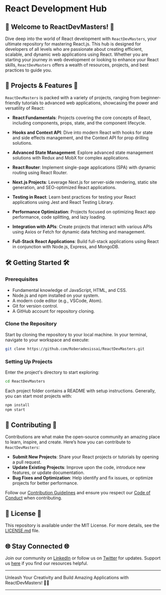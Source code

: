 # React Development Hub

## 🎉 Welcome to ReactDevMasters! 🎉

Dive deep into the world of React development with `ReactDevMasters`, your ultimate repository for mastering React.js. This hub is designed for developers of all levels who are passionate about creating efficient, scalable, and dynamic web applications using React. Whether you are starting your journey in web development or looking to enhance your React skills, `ReactDevMasters` offers a wealth of resources, projects, and best practices to guide you.

## 🚀 Projects & Features 🚀

`ReactDevMasters` is packed with a variety of projects, ranging from beginner-friendly tutorials to advanced web applications, showcasing the power and versatility of React:

- **React Fundamentals**: Projects covering the core concepts of React, including components, props, state, and the component lifecycle.
  
- **Hooks and Context API**: Dive into modern React with hooks for state and side effects management, and the Context API for prop drilling solutions.
  
- **Advanced State Management**: Explore advanced state management solutions with Redux and MobX for complex applications.
  
- **React Router**: Implement single-page applications (SPA) with dynamic routing using React Router.
  
- **Next.js Projects**: Leverage Next.js for server-side rendering, static site generation, and SEO-optimized React applications.
  
- **Testing in React**: Learn best practices for testing your React applications using Jest and React Testing Library.
  
- **Performance Optimization**: Projects focused on optimizing React app performance, code splitting, and lazy loading.
  
- **Integration with APIs**: Create projects that interact with various APIs using Axios or Fetch for dynamic data fetching and management.
  
- **Full-Stack React Applications**: Build full-stack applications using React in conjunction with Node.js, Express, and MongoDB.

## 🛠️ Getting Started 🛠️

### Prerequisites

- Fundamental knowledge of JavaScript, HTML, and CSS.
- Node.js and npm installed on your system.
- A modern code editor (e.g., VSCode, Atom).
- Git for version control.
- A GitHub account for repository cloning.

### Clone the Repository

Start by cloning the repository to your local machine. In your terminal, navigate to your workspace and execute:

```bash
git clone https://github.com/Roberadesissai/ReactDevMasters.git
```

### Setting Up Projects

Enter the project's directory to start exploring:

```bash
cd ReactDevMasters
```

Each project folder contains a README with setup instructions. Generally, you can start most projects with:

```bash
npm install
npm start
```

## 🤝 Contributing 🤝

Contributions are what make the open-source community an amazing place to learn, inspire, and create. Here’s how you can contribute to `ReactDevMasters`:

- **Submit New Projects**: Share your React projects or tutorials by opening a pull request.
- **Update Existing Projects**: Improve upon the code, introduce new features, or update documentation.
- **Bug Fixes and Optimization**: Help identify and fix issues, or optimize projects for better performance.

Follow our [Contribution Guidelines](CONTRIBUTING.md) and ensure you respect our [Code of Conduct](CODE_OF_CONDUCT.md) when contributing.

## 📜 License 📜

This repository is available under the MIT License. For more details, see the [LICENSE.md](LICENSE.md) file.

## 🌐 Stay Connected 🌐

Join our community on [LinkedIn](Your_LinkedIn_Profile) or follow us on [Twitter](Your_Twitter_Profile) for updates. Support us [here](Your_Support_Link) if you find our resources helpful.

---

Unleash Your Creativity and Build Amazing Applications with ReactDevMasters! 🎉🚀

---
